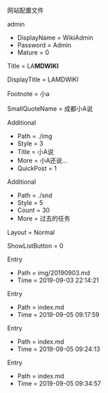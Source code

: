 网站配置文件

<!-- Users -->

admin
- DisplayName = WikiAdmin
- Password = Admin
- Mature = 0

<!-- End of Users -->



<!-- Website -->

Title = LA<b>MDWIKI</b>

DisplayTitle = LAMDWIKI

Footnote = 小a

SmallQuoteName = 成都小A说

<!-- End of Website -->



<!-- index.md -->

Additional
- Path = ./img
- Style = 3
- Title = 小A说
- More = 小A还说…
- QuickPost = 1

Additional
- Path = ./snd
- Style = 5
- Count = 30
- More = 过去的任务

Layout = Normal

<!-- End of index.md -->



<!-- FolderConf -->

ShowListButton = 0

<!-- End of FolderConf -->



<!-- RecentUpdates -->

Entry
- Path = img/20190903.md
- Time = 2019-09-03 22:14:21

Entry
- Path = index.md
- Time = 2019-09-05 09:17:59

Entry
- Path = index.md
- Time = 2019-09-05 09:24:13

Entry
- Path = index.md
- Time = 2019-09-05 09:34:57

<!-- End of RecentUpdates -->

